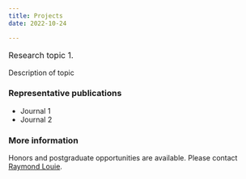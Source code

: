 ```yaml
---
title: Projects
date: 2022-10-24

---
```


<p style="font-size:16px;">Research topic 1.</p> 

<p style="font-size:14px;">Description of topic</p> 

### Representative publications

- Journal 1
- Journal 2

### More information

Honors and postgraduate opportunities are available. Please contact [Raymond Louie](mailto:r.louie@unsw.edu.au).